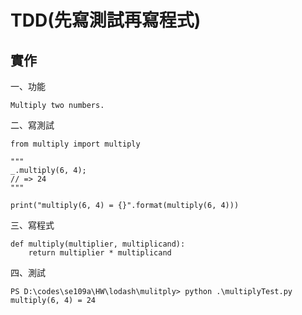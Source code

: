 # TDD(先寫測試再寫程式)
## 實作
一、功能
```
Multiply two numbers.
```
二、寫測試
```
from multiply import multiply

"""
_.multiply(6, 4);
// => 24
"""

print("multiply(6, 4) = {}".format(multiply(6, 4)))
```
三、寫程式
```
def multiply(multiplier, multiplicand):
    return multiplier * multiplicand
```
四、測試
```
PS D:\codes\se109a\HW\lodash\mulitply> python .\multiplyTest.py
multiply(6, 4) = 24
```